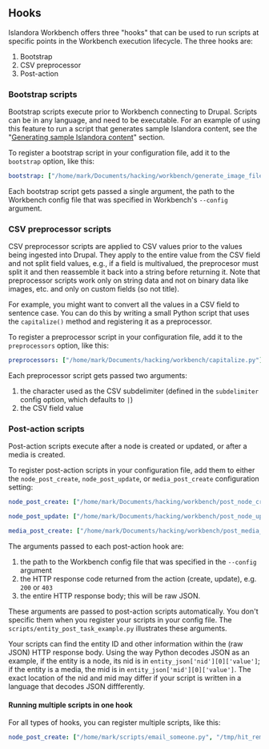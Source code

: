 ## Hooks

Islandora Workbench offers three "hooks" that can be used to run scripts at specific points in the Workbench execution lifecycle. The three hooks are:

1. Bootstrap
1. CSV preprocessor
1. Post-action

### Bootstrap scripts

Bootstrap scripts execute prior to Workbench connecting to Drupal. Scripts can be in any language, and need to be executable. For an example of using this feature to run a script that generates sample Islandora content, see the "[Generating sample Islandora content](/islandora_workbench_docs/generating_sample_content/)" section.

To register a bootstrap script in your configuration file, add it to the `bootstrap` option, like this:

```yaml
bootstrap: ["/home/mark/Documents/hacking/workbench/generate_image_files.py"]
```

Each bootstrap script gets passed a single argument, the path to the Workbench config file that was specified in Workbench's `--config` argument.

### CSV preprocessor scripts

CSV preprocessor scripts are applied to CSV values prior to the values being ingested into Drupal. They apply to the entire value from the CSV field and not split field values, e.g., if a field is multivalued, the preprocesor must split it and then reassemble it back into a string before returning it. Note that preprocessor scripts work only on string data and not on binary data like images, etc. and only on custom fields (so not title).

For example, you might want to convert all the values in a CSV field to sentence case. You can do this by writing a small Python script that uses the `capitalize()` method and registering it as a preprocessor. 

To register a preprocessor script in your configuration file, add it to the `preprocessors` option, like this:

```yaml
preprocessors: ["/home/mark/Documents/hacking/workbench/capitalize.py"]
```

Each preprocessor script gets passed two arguments:

1. the character used as the CSV subdelimiter (defined in the `subdelimiter` config option, which defaults to `|`)
1. the CSV field value

### Post-action scripts

Post-action scripts execute after a node is created or updated, or after a media is created.  

To register post-action scripts in your configuration file, add them to either the `node_post_create`, `node_post_update`, or `media_post_create` configuration setting:

```yaml
node_post_create: ["/home/mark/Documents/hacking/workbench/post_node_create.py"]
```

```yaml
node_post_update: ["/home/mark/Documents/hacking/workbench/post_node_update.py"]
```

```yaml
media_post_create: ["/home/mark/Documents/hacking/workbench/post_media_update.py"]
```

The arguments passed to each post-action hook are:

1. the path to the Workbench config file that was specified in the `--config` argument
1. the HTTP response code returned from the action (create, update), e.g. `200` or `403`
1. the entire HTTP response body; this will be raw JSON.

These arguments are passed to post-action scripts automatically. You don't specific them when you register your scripts in your config file. The `scripts/entity_post_task_example.py` illustrates these arguments.

Your scripts can find the entity ID and other information within the (raw JSON) HTTP response body. Using the way Python decodes JSON as an example, if the entity is a node, its nid is in `entity_json['nid'][0]['value']`; if the entity is a media, the mid is in `entity_json['mid'][0]['value']`. The exact location of the nid and mid may differ if your script is written in a language that decodes JSON diffferently.

#### Running multiple scripts in one hook

For all types of hooks, you can register multiple scripts, like this:

```yaml
node_post_create: ["/home/mark/scripts/email_someone.py", "/tmp/hit_remote_api.py"]
```
